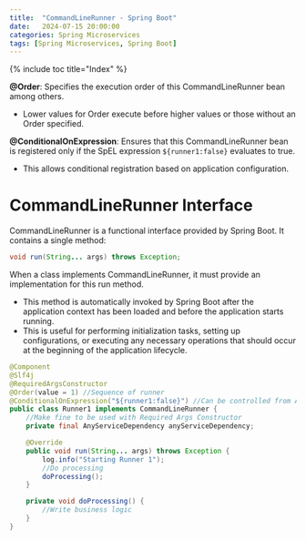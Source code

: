 ```yaml
---
title:  "CommandLineRunner - Spring Boot"
date:   2024-07-15 20:00:00
categories: Spring Microservices
tags: [Spring Microservices, Spring Boot]
---
```

{% include toc title="Index" %}

**@Order**: Specifies the execution order of this CommandLineRunner bean among others. 
- Lower values for Order execute before higher values or those without an Order specified.

**@ConditionalOnExpression**: Ensures that this CommandLineRunner bean is registered only if the SpEL 
expression `${runner1:false}` evaluates to true. 
- This allows conditional registration based on application configuration.

# CommandLineRunner Interface
CommandLineRunner is a functional interface provided by Spring Boot. It contains a single method:

```java
void run(String... args) throws Exception;
```
When a class implements CommandLineRunner, it must provide an implementation for this run method.
- This method is automatically invoked by Spring Boot after the application context has been loaded and before the application starts running.
- This is useful for performing initialization tasks, setting up configurations, or executing any necessary operations that should occur at the beginning of the application lifecycle.

```java
@Component
@Slf4j
@RequiredArgsConstructor
@Order(value = 1) //Sequence of runner
@ConditionalOnExpression("${runner1:false}") //Can be controlled from App yml 
public class Runner1 implements CommandLineRunner {
    //Make fine to be used with Required Args Constructor
    private final AnyServiceDependency anyServiceDependency;

    @Override
    public void run(String... args) throws Exception {
        log.info("Starting Runner 1");
        //Do processing
        doProcessing();
    }

    private void doProcessing() {
        //Write business logic
    }
}
```